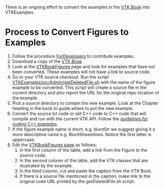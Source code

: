 There is an ongoing effort to convert the examples in the [VTK Book](http://www.kitware.com/products/books/VTKTextbook.pdf) into VTKExamples.

# Process to Convert Figures to Examples

1. Follow the procedure [ForDevelopers](/Instructions/ForDevelopers) to contribute examples.
2. Download a copy of the [VTK Book](http://www.kitware.com/products/books/VTKTextbook.pdf).
3. Look at the [VTKBookFigures](/VTKBookFigures) page and look for examples that have not been converted. These examples will not have a link to source code.
4. Go to your VTK source checkout. Run the script [VTKExamples/src/Admin/getDeletedFile.sh](https://github.com/lorensen/VTKExamples/blob/master/src/Admin/getDeletedFile.sh) with the name of the figure example to be converted. This script will create a source file in the current directory and also report the URL for the original repo location of the example.
5. Pick a source directory to contain the new example. Look at the Chapter heading in the book to guide where to put the new example.
6. Convert the source tcl code or old C++ code to C++ code that will compile and run with the current VTK API. Follow the [guidelines for coding C++ examples](/Instructions/Guidelines).
7. If the figure example name is short, e.g. bluntStr we suggest giving it a more descriptive name e.g. BluntStreamlines. Notice the first letter is uppercase.
7. Edit the [VTKBookFigures page](/VTKBookFigures) as follows:
    1. In the first column of the table, add a link from the Figure to the source code.
    2. In the second column of the table, add the VTK classes that are illustrated by the example.
    3. In the third column, cut and paste the caption from the VTK Book.
    4. If there is a source file mentioned in the caption, make link to the original code URL printed by the *getDeletedFile.sh* script.
